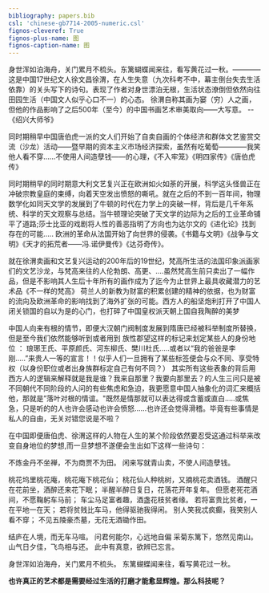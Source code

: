 ```yaml
---
bibliography: papers.bib
csl: 'chinese-gb7714-2005-numeric.csl'
fignos-cleveref: True
fignos-plus-name: 图
fignos-caption-name: 图
---
```


身世浑如泊海舟，关门累月不梳头。东篱蝴蝶闻来往，看写黄花过一秋。————这是中国17世纪文人徐文昌徐渭，在人生失意（九次科考不中，幕主倒台失去生活依靠）的关头写下的诗句。表现了作者对身世漂泊无根，生活状态潦倒但依然向往田园生活（中国文人似乎心口不一）的心态。    徐渭自称其画为窭（穷）人之画，但他的作品影响了之后500年（至今）的中国书画艺术审美取向——大写意。
--《绍兴大师爷》

同时期稍早中国唐伯虎一派的文人们开始了自卖自画的个体经济和群体文艺鉴赏交流（沙龙）活动——暨早期的资本主义市场经济探索，虽然有吃葡萄————我笑他人看不穿......不使用人间造孽钱——的心理，《不入牢笼》《明四家传》《唐伯虎传》

同时期稍早的同时期意大利文艺复兴正在欧洲如火如荼的开展，科学这头怪兽正在冲破宗教皇庭的束缚，向着天空发出愤怒的嘶吼。就在之后的不到一百年间，物理数学化如同天文学的发展到了牛顿的时代在力学上的突破一样，背后是几千年系统、科学的天文观察与总结。当牛顿理论突破了天文学的边际为之后的工业革命铺平了道路;莎士比亚的戏剧将人性的善恶指明了方向也为达尔文的《进化论》找到存在的可能.....  欧洲的革命从法国开始了向世界的侵袭。《书籍与文明》《战争与文明》《天才的拓荒者——冯.诺伊曼传》《达芬奇传》。

就在徐渭卖画和文艺复兴运动的200年后的19世纪，梵高所生活的法国印象派画家们的文艺沙龙，与梵高来往的人伦勃朗、高更、....虽然梵高生前只卖出了一幅作品，但是不影响其人生后十年所有的画作成为了迄今为止世界上最具收藏潜力的艺术品《不一样的梵高》  荷兰人的新教为财富的积累创建的精神的依据，也为财富的流向及欧洲革命的影响找到了海外扩张的可能。西方人的船坚炮利打开了中国人闭关锁国的自以为是的心门，也打碎了中国皇权派天朝上国自我陶醉的美梦

中国人向来有根的情节，即便大汉朝门阀制度发展到隋唐已经被科举制度所替换，但是至今我们依然能够听到或者用到 族性郡望这样的标记来划定某些人的身份地位 ： 琅琊王氏、平原颜氏、河东柳氏、樊川杜氏.....或者以“我的爸爸是李刚.....”来贵人一等的宣言！！似乎人们一旦拥有了某些标签便会与众不同、享受特权（以身份职位或者出身族群标定自己有何不同？）
其实所有这些表象的背后用西方人的逻辑来解释就是我是谁？我来自那里？我要向那里去？的人生三问只是被不同朝代不同阶段的人问的有些焦虑和急迫，我更愿意中国人抽象化的词汇来概括他，那就是”落叶对根的情谊。"既然是情那就可以表达得或含蓄或直白.....或焦急，只是听的的人也许会感动也许会愤怒......也许还会觉得滑稽。毕竟有些事情是私人的自由，无关对错您说是不啦？

在中国即便唐伯虎、徐渭这样的人物在人生的某个阶段依然要忍受这通过科举来改变自身地位的梦想,而一旦梦想不遂便会生出如下这样一些诗句：

不炼金丹不坐禅，不为商贾不为田。
闲来写就青山卖，不使人间造孽钱。

桃花坞里桃花庵，桃花庵下桃花仙；
桃花仙人种桃树，又摘桃花卖酒钱。
酒醒只在花前坐，酒醉还来花下眠；
半醒半醉日复日，花落花开年复年。
但愿老死花酒间，不愿鞠躬车马前；
车尘马足富者趣，酒盏花枝贫者缘。
若将富贵比贫者，一在平地一在天；
若将贫贱比车马，他得驱驰我得闲。
别人笑我忒疯癫，我笑别人看不穿；
不见五陵豪杰墓，无花无酒锄作田。

结庐在人境，而无车马喧。
问君何能尔，心远地自偏
采菊东篱下，悠然见南山。
山气日夕佳，飞鸟相与还。
此中有真意，欲辨已忘言。

身世浑如泊海舟，关门累月不梳头。
东篱蝴蝶闻来往，看写黄花过一秋。

**也许真正的艺术都是需要经过生活的打磨才能愈显辉煌。那么科技呢？**

